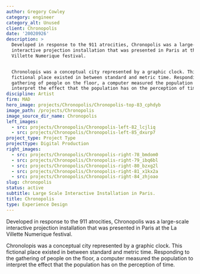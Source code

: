 ```yaml
---
author: Gregory Cowley
category: engineer
category_alt: Unused
client: Chronopolis
date: '20020926'
description: >
  Developed in response to the 911 atrocities, Chronopolis was a large-scale
  interactive projection installation that was presented in Paris at the La
  Villette Numerique festival.


  Chronolopis was a conceptual city represented by a graphic clock. This
  fictional place existed in between standard and metric time. Responding to the
  gathering of people on the floor, a computer measured the population to
  interpret the effect that the population has on the perception of time.
discipline: Artist
firm: MAD
hero_image: projects/Chronopolis/Chronopolis-top-83_cphdyb
image_path: /projects/Chronopolis
image_source_dir_name: Chronopolis
left_images:
  - src: projects/Chronopolis/Chronopolis-left-82_lcjliq
  - src: projects/Chronopolis/Chronopolis-left-85_dxurp7
project_type: Project Type
projecttype: Digital Production
right_images:
  - src: projects/Chronopolis/Chronopolis-right-78_bmdom0
  - src: projects/Chronopolis/Chronopolis-right-79_ibq6bl
  - src: projects/Chronopolis/Chronopolis-right-80_bzxg2l
  - src: projects/Chronopolis/Chronopolis-right-81_x1kx2a
  - src: projects/Chronopolis/Chronopolis-right-84_zhjoao
slug: chronopolis
status: active
subtitle: Large Scale Interactive Installation in Paris.
title: Chronopolis
type: Experience Design
---
```

Developed in response to the 911 atrocities, Chronopolis was a large-scale interactive projection installation that was presented in Paris at the La Villette Numerique festival.

Chronolopis was a conceptual city represented by a graphic clock. This fictional place existed in between standard and metric time. Responding to the gathering of people on the floor, a computer measured the population to interpret the effect that the population has on the perception of time.

